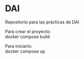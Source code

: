 # DAI   
Repositorio para las prácticas de DAI

Para crear el proyecto:   
docker compose build   

Para iniciarlo:    
docker compose up
